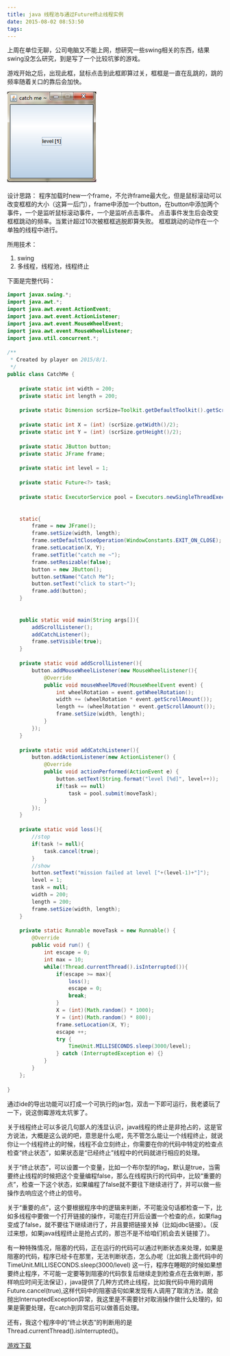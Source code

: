 ```yaml
---
title: java 线程池与通过Future终止线程实例
date: 2015-08-02 08:53:50
tags:
---
```


上周在单位无聊，公司电脑又不能上网，想研究一些swing相关的东西，结果swing没怎么研究，到是写了一个比较坑爹的游戏。

游戏开始之后，出现此框，鼠标点击到此框即算过关，框框是一直在乱跳的，跳的频率随着关口的靠后会加快。

![image](https://raw.githubusercontent.com/HongkaiWen/images/master/blog/%E7%BA%BF%E7%A8%8B%E7%BB%88%E6%AD%A2/game.png)
 
设计思路：
程序加载时new一个frame，不允许frame最大化，但是鼠标滚动可以改变框框的大小（这算一后门），frame中添加一个button，在button中添加两个事件，一个是监听鼠标滚动事件，一个是监听点击事件。
点击事件发生后会改变框框跳动的频率。当累计超过10次被框框逃脱即算失败。
框框跳动的动作在一个单独的线程中进行。
 
所用技术：
1. swing
2. 多线程，线程池，线程终止

下面是完整代码：

```java
import javax.swing.*;  
import java.awt.*;  
import java.awt.event.ActionEvent;  
import java.awt.event.ActionListener;  
import java.awt.event.MouseWheelEvent;  
import java.awt.event.MouseWheelListener;  
import java.util.concurrent.*;  
  
/** 
 * Created by player on 2015/8/1. 
 */  
public class CatchMe {  
  
    private static int width = 200;  
    private static int length = 200;  
  
    private static Dimension scrSize=Toolkit.getDefaultToolkit().getScreenSize();  
  
    private static int X = (int) (scrSize.getWidth()/2);  
    private static int Y = (int) (scrSize.getHeight()/2);  
  
    private static JButton button;  
    private static JFrame frame;  
  
    private static int level = 1;  
  
    private static Future<?> task;  
  
    private static ExecutorService pool = Executors.newSingleThreadExecutor();  
  
  
    static{  
        frame = new JFrame();  
        frame.setSize(width, length);  
        frame.setDefaultCloseOperation(WindowConstants.EXIT_ON_CLOSE);  
        frame.setLocation(X, Y);  
        frame.setTitle("catch me ~");  
        frame.setResizable(false);  
        button = new JButton();  
        button.setName("Catch Me");  
        button.setText("click to start~");  
        frame.add(button);  
    }  
  
  
    public static void main(String args[]){  
        addScrollListener();  
        addCatchListener();  
        frame.setVisible(true);  
    }  
  
    private static void addScrollListener(){  
        button.addMouseWheelListener(new MouseWheelListener(){  
            @Override  
            public void mouseWheelMoved(MouseWheelEvent event) {  
                int wheelRotation = event.getWheelRotation();  
                width += (wheelRotation * event.getScrollAmount());  
                length += (wheelRotation * event.getScrollAmount());  
                frame.setSize(width, length);  
            }  
        });  
    }  
  
    private static void addCatchListener(){  
        button.addActionListener(new ActionListener() {  
            @Override  
            public void actionPerformed(ActionEvent e) {  
                button.setText(String.format("level [%d]", level++));  
                if(task == null)  
                    task = pool.submit(moveTask);  
            }  
        });  
    }  
  
    private static void loss(){  
        //stop  
        if(task != null){  
            task.cancel(true);  
        }  
        //show  
        button.setText("mission failed at level ["+(level-1)+"]");  
        level = 1;  
        task = null;  
        width = 200;  
        length = 200;  
        frame.setSize(width, length);  
    }  
  
    private static Runnable moveTask = new Runnable() {  
        @Override  
        public void run() {  
            int escape = 0;  
            int max = 10;  
            while(!Thread.currentThread().isInterrupted()){  
                if(escape >= max){  
                    loss();  
                    escape = 0;  
                    break;  
                }  
                X = (int)(Math.random() * 1000);  
                Y = (int)(Math.random() * 800);  
                frame.setLocation(X, Y);  
                escape ++;  
                try {  
                    TimeUnit.MILLISECONDS.sleep(3000/level);  
                } catch (InterruptedException e) {}  
            }  
        }  
    };  
  
} 
```

通过ide的导出功能可以打成一个可执行的jar包，双击一下即可运行，我老婆玩了一下，说这倒霉游戏太坑爹了。

关于线程终止可以多说几句鄙人的浅显认识，java线程的终止是非抢占的，这是官方说法，大概是这么说的吧，意思是什么呢，先不管怎么能让一个线程终止，就说你让一个线程终止的时候，线程不会立刻终止，你需要在你的代码中特定的检查点检查“终止状态”，如果状态是“已经终止”线程中的代码就进行相应的处理。
 
关于“终止状态”，可以设置一个变量，比如一个布尔型的flag，默认是true，当需要终止线程的时候把这个变量编程false，那么在线程执行的代码中，比较“重要的点”，检查一下这个状态，如果编程了false就不要往下继续进行了，并可以做一些操作去响应这个终止的信号。
 
关于“重要的点”，这个要根据程序中的逻辑来判断，不可能没句话都检查一下，比如多线程中要做一个打开链接的操作，可能在打开后设置一个检查的点，如果flag变成了false，就不要往下继续进行了，并且要把链接关掉（比如jdbc链接）。（反过来想，如果java线程终止是抢占式的，那岂不是不给咱们机会去关链接了）。
 
有一种特殊情况，阻塞的代码，正在运行的代码可以通过判断状态来处理，如果是阻塞的代码，程序已经卡在那里，无法判断状态，怎么办呢（比如我上面代码中的TimeUnit.MILLISECONDS.sleep(3000/level) 这一行，程序在睡眠的时候如果想要终止程序，不可能一定要等到阻塞的代码恢复后继续走到检查点在去做判断，那样响应时间无法保证），java提供了几种方式终止线程，比如我代码中用的调用Future.cancel(true),这样代码中的阻塞语句如果发现有人调用了取消方法，就会抛出InterruptedException异常，我这里是不需要针对取消操作做什么处理的，如果是需要处理，在catch到异常后可以做善后处理。 
 
还有，我这个程序中的“终止状态”的判断用的是Thread.currentThread().isInterrupted()。

[游戏下载](https://github.com/HongkaiWen/images/blob/master/blog/%E7%BA%BF%E7%A8%8B%E7%BB%88%E6%AD%A2/catchme.jar?raw=true)